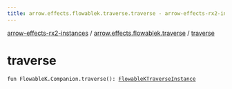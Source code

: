 ```yaml
---
title: arrow.effects.flowablek.traverse.traverse - arrow-effects-rx2-instances
---
```


[arrow-effects-rx2-instances](../index.html) / [arrow.effects.flowablek.traverse](index.html) / [traverse](./traverse.html)

# traverse

`fun FlowableK.Companion.traverse(): `[`FlowableKTraverseInstance`](../arrow.effects/-flowable-k-traverse-instance/index.html)